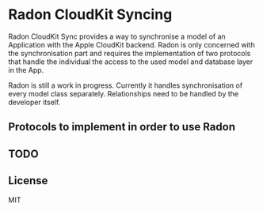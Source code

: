 # Radon CloudKit Syncing
Radon CloudKit Sync provides a way to synchronise a model of an Application with the Apple CloudKit backend. Radon is only concerned with the synchronisation part and requires the implementation of two protocols that handle the individual the access to the used model and database layer in the App.

Radon is still a work in progress. Currently it handles synchronisation of every model class separately. Relationships need to be handled by the developer itself.

## Protocols to implement in order to use Radon

## TODO

## License
MIT
